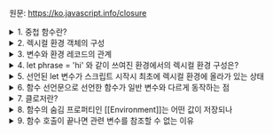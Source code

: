 원문: https://ko.javascript.info/closure

<details>
  <summary>1. 중첩 함수란?</summary>

  함수 내부에서 정의된 함수
</details>

<details>
  <summary>2. 렉시컬 환경 객체의 구성</summary>

  1. 환경 레코드: this를 포함한 모든 지역 변수를 프로퍼티로 저장하고 있는 객체

  2. 외부 렉시컬 환경에 대한 참조
</details>

<details>
  <summary>3. 변수와 환경 레코드의 관계</summary>

  변수는 특수 내부 객체인 환경 레코드의 프로퍼티이다. 변수를 조작하는 것은 환경 레코드의 프로퍼티를 조작하는 것과 같다.
</details>

<details>
  <summary>4. let phrase = 'hi' 와 같이 쓰여진 환경에서의 렉시컬 환경 구성은?</summary>

  1. 환경 레코드: phrase: 'hi'
  2. 외부 렉시컬 환경에 대한 참조: null  
</details>

<details>
  <summary>5. 선언된 let 변수가 스크립트 시작시 최초에 렉시컬 환경에 올라가 있는 상태</summary>

  uninitialized
  해당 상태에서는 해당 변수를 참조할 수 없다.
  선언문을 만났을 때 참조해 사용할 수 있음.
</details>

<details>
  <summary>6. 함수 선언문으로 선언한 함수가 일반 변수와 다르게 동작하는 점</summary>

  렉시컬 환경이 만들어지는 즉시 초기화되어 바로 접근해 사용할 수 있다.
</details>

<details>
  <summary>7. 클로저란?</summary>

  외부 변수를 기억하고 이 변수에 접근할 수 있는 함수
</details>

<details>
  <summary>8. 함수의 숨김 프로퍼티인 [[Environment]]는 어떤 값이 저장되나</summary>

  함수 자신이 생성되었던 렉시컬 환경에 대한 참조
</details>

<details>
  <summary>9. 함수 호출이 끝나면 관련 변수를 참조할 수 없는 이유</summary>

  함수가 호출되고 동작이 끝나면 해당 함수에 대응되는 렉시컬 환경이 메모리에서 제거되기 때문
</details>
